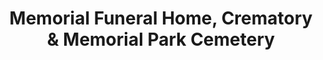 ---
title: "Memorial Funeral Home, Crematory & Memorial Park Cemetery"
url: /columbia/memorial-funeral-home-crematory-and-memorial-park-cemetery/
shop: funeral directors
---